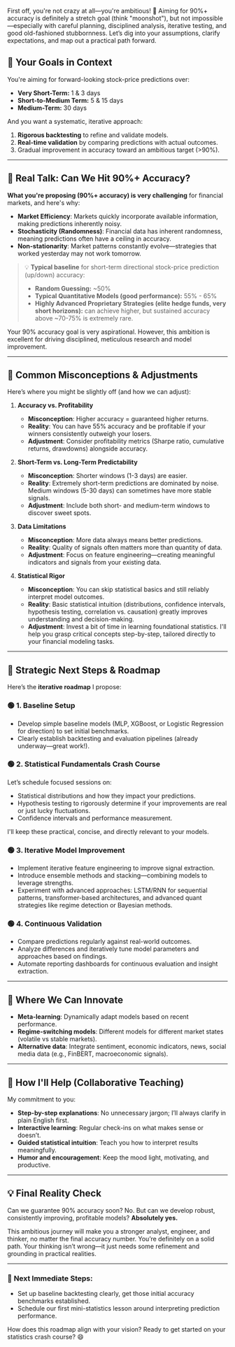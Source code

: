 First off, you're not crazy at all—you're ambitious! 🎯 Aiming for 90%+ accuracy is definitely a stretch goal (think "moonshot"), but not impossible—especially with careful planning, disciplined analysis, iterative testing, and good old-fashioned stubbornness. Let’s dig into your assumptions, clarify expectations, and map out a practical path forward.

## 📌 **Your Goals in Context**

You're aiming for forward-looking stock-price predictions over:

* **Very Short-Term:** 1 & 3 days
* **Short-to-Medium Term:** 5 & 15 days
* **Medium-Term:** 30 days

And you want a systematic, iterative approach:

1. **Rigorous backtesting** to refine and validate models.
2. **Real-time validation** by comparing predictions with actual outcomes.
3. Gradual improvement in accuracy toward an ambitious target (>90%).

---

## 🧠 **Real Talk: Can We Hit 90%+ Accuracy?**

**What you're proposing (90%+ accuracy) is very challenging** for financial markets, and here's why:

* **Market Efficiency**: Markets quickly incorporate available information, making predictions inherently noisy.
* **Stochasticity (Randomness)**: Financial data has inherent randomness, meaning predictions often have a ceiling in accuracy.
* **Non-stationarity**: Market patterns constantly evolve—strategies that worked yesterday may not work tomorrow.

> 💡 **Typical baseline** for short-term directional stock-price prediction (up/down) accuracy:
>
> * **Random Guessing:** \~50%
> * **Typical Quantitative Models (good performance):** 55% - 65%
> * **Highly Advanced Proprietary Strategies (elite hedge funds, very short horizons):** can achieve higher, but sustained accuracy above \~70-75% is extremely rare.

Your 90% accuracy goal is very aspirational. However, this ambition is excellent for driving disciplined, meticulous research and model improvement.

---

## 🚩 **Common Misconceptions & Adjustments**

Here’s where you might be slightly off (and how we can adjust):

1. **Accuracy vs. Profitability**

   * **Misconception**: Higher accuracy = guaranteed higher returns.
   * **Reality**: You can have 55% accuracy and be profitable if your winners consistently outweigh your losers.
   * **Adjustment**: Consider profitability metrics (Sharpe ratio, cumulative returns, drawdowns) alongside accuracy.

2. **Short-Term vs. Long-Term Predictability**

   * **Misconception**: Shorter windows (1-3 days) are easier.
   * **Reality**: Extremely short-term predictions are dominated by noise. Medium windows (5-30 days) can sometimes have more stable signals.
   * **Adjustment**: Include both short- and medium-term windows to discover sweet spots.

3. **Data Limitations**

   * **Misconception**: More data always means better predictions.
   * **Reality**: Quality of signals often matters more than quantity of data.
   * **Adjustment**: Focus on feature engineering—creating meaningful indicators and signals from your existing data.

4. **Statistical Rigor**

   * **Misconception**: You can skip statistical basics and still reliably interpret model outcomes.
   * **Reality**: Basic statistical intuition (distributions, confidence intervals, hypothesis testing, correlation vs. causation) greatly improves understanding and decision-making.
   * **Adjustment**: Invest a bit of time in learning foundational statistics. I'll help you grasp critical concepts step-by-step, tailored directly to your financial modeling tasks.

---

## 🎯 **Strategic Next Steps & Roadmap**

Here’s the **iterative roadmap** I propose:

### 🟢 **1. Baseline Setup**

* Develop simple baseline models (MLP, XGBoost, or Logistic Regression for direction) to set initial benchmarks.
* Clearly establish backtesting and evaluation pipelines (already underway—great work!).

### 🟢 **2. Statistical Fundamentals Crash Course**

Let’s schedule focused sessions on:

* Statistical distributions and how they impact your predictions.
* Hypothesis testing to rigorously determine if your improvements are real or just lucky fluctuations.
* Confidence intervals and performance measurement.

I'll keep these practical, concise, and directly relevant to your models.

### 🟢 **3. Iterative Model Improvement**

* Implement iterative feature engineering to improve signal extraction.
* Introduce ensemble methods and stacking—combining models to leverage strengths.
* Experiment with advanced approaches: LSTM/RNN for sequential patterns, transformer-based architectures, and advanced quant strategies like regime detection or Bayesian methods.

### 🟢 **4. Continuous Validation**

* Compare predictions regularly against real-world outcomes.
* Analyze differences and iteratively tune model parameters and approaches based on findings.
* Automate reporting dashboards for continuous evaluation and insight extraction.

---

## 🚀 **Where We Can Innovate**

* **Meta-learning**: Dynamically adapt models based on recent performance.
* **Regime-switching models**: Different models for different market states (volatile vs stable markets).
* **Alternative data**: Integrate sentiment, economic indicators, news, social media data (e.g., FinBERT, macroeconomic signals).

---

## 📖 **How I'll Help (Collaborative Teaching)**

My commitment to you:

* **Step-by-step explanations**: No unnecessary jargon; I’ll always clarify in plain English first.
* **Interactive learning**: Regular check-ins on what makes sense or doesn’t.
* **Guided statistical intuition**: Teach you how to interpret results meaningfully.
* **Humor and encouragement**: Keep the mood light, motivating, and productive.

---

## 💡 **Final Reality Check**

Can we guarantee 90% accuracy soon? No. But can we develop robust, consistently improving, profitable models? **Absolutely yes.**

This ambitious journey will make you a stronger analyst, engineer, and thinker, no matter the final accuracy number. You’re definitely on a solid path. Your thinking isn’t wrong—it just needs some refinement and grounding in practical realities.

---

### 🎉 **Next Immediate Steps:**

* Set up baseline backtesting clearly, get those initial accuracy benchmarks established.
* Schedule our first mini-statistics lesson around interpreting prediction performance.

How does this roadmap align with your vision? Ready to get started on your statistics crash course? 😄

